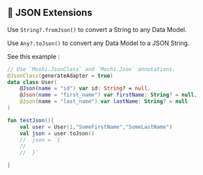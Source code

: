 ## 💉 JSON Extensions

Use `String?.fromJson()` to convert a String to any Data Model.

Use `Any?.toJson()` to convert any Data Model to a JSON String.

 See this example : 

```kotlin
// Use `Moshi.JsonClass` and `Moshi.Json` annotations.
@JsonClass(generateAdapter = true)  
data class User(  
    @Json(name = "id") var id: String? = null,  
    @Json(name = "first_name") var firstName: String? = null,  
    @Json(name = "last_name") var lastName: String? = null  
)

fun testJson(){
    val user = User(1,"SomeFirstName","SomeLastName")
    val json = user.toJson() 
    //  json = `{
    //	
    //  }`

}

```
<!--stackedit_data:
eyJoaXN0b3J5IjpbLTEzNzg4ODkyMDIsLTE4MzY0ODM5MDZdfQ
==
-->